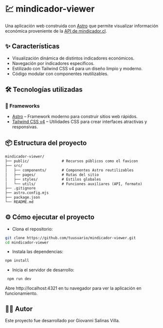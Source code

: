 # 💹 mindicador-viewer
 Una aplicación web construida con [Astro](https://astro.build/) que permite visualizar información económica proveniente de la [API de mindicador.cl](https://mindicador.cl/).

## ✨ Características

*   Visualización dinámica de distintos indicadores económicos.
*   Navegación por indicadores específicos.
*   Estilizado con Tailwind CSS v4 para un diseño limpio y moderno.
*   Código modular con componentes reutilizables.

## 🛠️ Tecnologías utilizadas
### 🚀 Frameworks

*   [Astro](https://astro.build/) – Framework moderno para construir sitios web rápidos.
*   [Tailwind CSS v4](https://tailwindcss.com/) – Utilidades CSS para crear interfaces atractivas y responsivas.


## 📦 Estructura del proyecto
```markdown
mindicador-viewer/
├── public/               # Recursos públicos como el favicon
├── src/
│   ├── components/       # Componentes Astro reutilizables
│   ├── pages/            # Rutas del sitio
│   ├── styles/           # Estilos globales
│   └── utils/            # Funciones auxiliares (API, formato)
├── .gitignore
├── astro.config.mjs
├── package.json
└── README.md
```

## ⚙️ Cómo ejecutar el proyecto
*   Clona el repositorio:

```bash
git clone https://github.com/tuusuario/mindicador-viewer.git
cd mindicador-viewer
```
*   Instala las dependencias:

```bash
npm install
```
*   Inicia el servidor de desarrollo:

```bash
 npm run dev
```
Abre http://localhost:4321 en tu navegador para ver la aplicación en funcionamiento.


## 👨‍💻 Autor
Este proyecto fue desarrollado por Giovanni Salinas Villa.